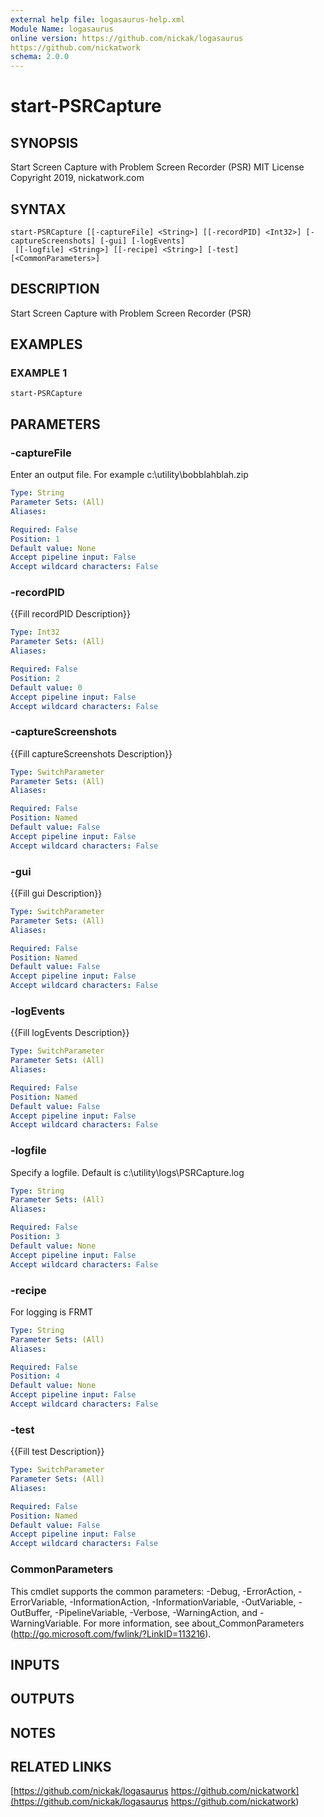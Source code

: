 ```yaml
---
external help file: logasaurus-help.xml
Module Name: logasaurus
online version: https://github.com/nickak/logasaurus
https://github.com/nickatwork
schema: 2.0.0
---
```


# start-PSRCapture

## SYNOPSIS
Start Screen Capture with Problem Screen Recorder (PSR)
MIT License Copyright 2019, nickatwork.com

## SYNTAX

```
start-PSRCapture [[-captureFile] <String>] [[-recordPID] <Int32>] [-captureScreenshots] [-gui] [-logEvents]
 [[-logfile] <String>] [[-recipe] <String>] [-test] [<CommonParameters>]
```

## DESCRIPTION
Start Screen Capture with Problem Screen Recorder (PSR)

## EXAMPLES

### EXAMPLE 1
```
start-PSRCapture
```

## PARAMETERS

### -captureFile
Enter an output file.
For example c:\utility\bobblahblah.zip

```yaml
Type: String
Parameter Sets: (All)
Aliases:

Required: False
Position: 1
Default value: None
Accept pipeline input: False
Accept wildcard characters: False
```

### -recordPID
{{Fill recordPID Description}}

```yaml
Type: Int32
Parameter Sets: (All)
Aliases:

Required: False
Position: 2
Default value: 0
Accept pipeline input: False
Accept wildcard characters: False
```

### -captureScreenshots
{{Fill captureScreenshots Description}}

```yaml
Type: SwitchParameter
Parameter Sets: (All)
Aliases:

Required: False
Position: Named
Default value: False
Accept pipeline input: False
Accept wildcard characters: False
```

### -gui
{{Fill gui Description}}

```yaml
Type: SwitchParameter
Parameter Sets: (All)
Aliases:

Required: False
Position: Named
Default value: False
Accept pipeline input: False
Accept wildcard characters: False
```

### -logEvents
{{Fill logEvents Description}}

```yaml
Type: SwitchParameter
Parameter Sets: (All)
Aliases:

Required: False
Position: Named
Default value: False
Accept pipeline input: False
Accept wildcard characters: False
```

### -logfile
Specify a logfile.
Default is c:\utility\logs\PSRCapture.log

```yaml
Type: String
Parameter Sets: (All)
Aliases:

Required: False
Position: 3
Default value: None
Accept pipeline input: False
Accept wildcard characters: False
```

### -recipe
For logging is FRMT

```yaml
Type: String
Parameter Sets: (All)
Aliases:

Required: False
Position: 4
Default value: None
Accept pipeline input: False
Accept wildcard characters: False
```

### -test
{{Fill test Description}}

```yaml
Type: SwitchParameter
Parameter Sets: (All)
Aliases:

Required: False
Position: Named
Default value: False
Accept pipeline input: False
Accept wildcard characters: False
```

### CommonParameters
This cmdlet supports the common parameters: -Debug, -ErrorAction, -ErrorVariable, -InformationAction, -InformationVariable, -OutVariable, -OutBuffer, -PipelineVariable, -Verbose, -WarningAction, and -WarningVariable.
For more information, see about_CommonParameters (http://go.microsoft.com/fwlink/?LinkID=113216).

## INPUTS

## OUTPUTS

## NOTES

## RELATED LINKS

[https://github.com/nickak/logasaurus
https://github.com/nickatwork](https://github.com/nickak/logasaurus
https://github.com/nickatwork)

